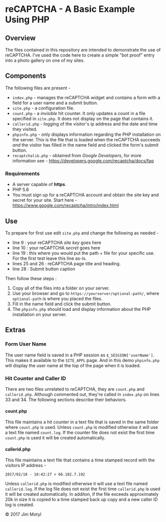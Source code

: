 # reCAPTCHA - A Basic Example Using PHP

## Overview

The files contained in this repository are intended to demonstrate the use of reCAPTCHA. I've used the code here to create a simple "bot proof" entry into a photo gallery on one of my sites.

## Components

The following files are present - 

* `index.php` - manages the reCAPTCHA widget and contains a form with a field for a user name and a submit button. 
* `site.php` - a configuration file.
* `count.php` - a *invisible* hit counter. It only updates a count in a file specified in `site.php`. It does not display on the page that contains it.
* `callerid.php` - logging of the visitor's ip address and the date and time they visited.
* `phpinfo.php` - only displays information regarding the PHP installation on the server. This is the file that is loaded when the reCAPTCHA succeeds *and* the visitor has filled in the name field and clicked the form's submit button.
* `recaptchalib.php` - obtained from *Google Developers*, for more information see - <https://developers.google.com/recaptcha/docs/faq>

### Requirements

* A server capable of **https**. 
* PHP 5.6
* You must sign up for a reCAPTCHA account and obtain the site key and secret for your site. Start here - <https://www.google.com/recaptcha/intro/index.html>

## Use

To prepare for first use edit `site.php` and change the following as needed - 

* line 9 : your reCAPTCHA *site key* goes here
* line 10 : your reCAPTCHA *secret* goes here
* line 19 : this where you would put the path + file for your specific use. For the first test leave this line as-is.
* lines 25 and 26 : reCAPTCHA page title and heading.
* line 28 : Submit button caption

Then follow these steps :

1. Copy all of the files into a folder on your server.
2. Use your browser and go to `https://yourserver/optional-path/`, where `optional-path` is where you placed the files.
3. Fill in the name field and click the submit button.
4. The `phpinfo.php` should load and display information about the PHP installation on your server.

## Extras

### Form User Name

The user name field is saved in a PHP session as `$_SESSION['userName']`. This makes it available to the `SITE_APPL` page. And in this demo `phpinfo.php` will display the user name at the top of the page when it is loaded.

### Hit Counter and Caller ID

There are two files unrelated to reCAPTCHA, they are `count.php` and `callerid.php`. Although commented out, they're called in `index.php` on lines 33 and 34. The following sections describe their behaviors.

#### count.php

This file maintains a hit counter in a text file that is saved in the same folder where `count.php` is used. Unless `count.php` is modified otherwise it will use a text file named `count.log`. If the counter file does not exist the first time `count.php` is used it will be created automatically.

#### callerid.php

This file maintains a text file that contains a time stamped record with the visitors IP address - 

`2017/02/18 - 18:42:27 > 66.102.7.192`

Unless `callerid.php` is modified otherwise it will use a text file named `callerid.log`. If the log file does not exist the first time `callerid.php` is used it will be created automatically. In additon, if the file exceeds approximately 20k in size it is copied to a time stamped back up copy and a new caller ID log is created.



&copy; 2017 Jim Motyl

